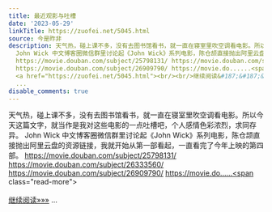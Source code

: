 ```yaml
---
title: 最近观影与吐槽
date: '2023-05-29'
linkTitle: https://zuofei.net/5045.html
source: 今是昨非
description: 天气热，碰上课不多，没有去图书馆看书，就一直在寝室里吹空调看电影。所以今天这篇文字，就当作是我对这些电影的一点吐槽吧，个人感情色彩浓烈，求同存异。
  John Wick 中文博客圈微信群里讨论起《John Wick》系列电影，陈仓颉直接抛出阿里云盘的资源链接，我就开始从第一部看起，一直看完了今年上映的第四部。
  https://movie.douban.com/subject/25798131/ https://movie.douban.com/subject/26333560/
  https://movie.douban.com/subject/26909790/ https://movie.do......<span class="read-more">
  <a href="https://zuofei.net/5045.html"><br/><br/>继续阅读&#187;&#187;&#187;</a></span>
  ...
disable_comments: true
---
```

天气热，碰上课不多，没有去图书馆看书，就一直在寝室里吹空调看电影。所以今天这篇文字，就当作是我对这些电影的一点吐槽吧，个人感情色彩浓烈，求同存异。 John Wick 中文博客圈微信群里讨论起《John Wick》系列电影，陈仓颉直接抛出阿里云盘的资源链接，我就开始从第一部看起，一直看完了今年上映的第四部。 https://movie.douban.com/subject/25798131/ https://movie.douban.com/subject/26333560/ https://movie.douban.com/subject/26909790/ https://movie.do......<span class="read-more"> <a href="https://zuofei.net/5045.html"><br/><br/>继续阅读&#187;&#187;&#187;</a></span> ...